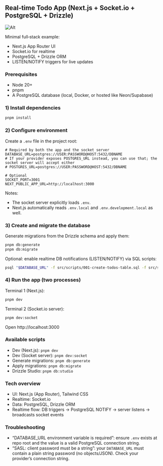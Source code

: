 ## Real‑time Todo App (Next.js + Socket.io + PostgreSQL + Drizzle)

![Alt](https://repobeats.axiom.co/api/embed/d8bb69af82cf6f890194dbdde1b4271d1f998834.svg "Repobeats analytics image")

Minimal full‑stack example:

- Next.js App Router UI
- Socket.io for realtime
- PostgreSQL + Drizzle ORM
- LISTEN/NOTIFY triggers for live updates

### Prerequisites

- Node 20+
- pnpm
- A PostgreSQL database (local, Docker, or hosted like Neon/Supabase)

### 1) Install dependencies

```bash
pnpm install
```

### 2) Configure environment

Create a `.env` file in the project root:

```env
# Required by both the app and the socket server
DATABASE_URL=postgres://USER:PASSWORD@HOST:5432/DBNAME
# If your provider exposes POSTGRES_URL instead, you can use that; the socket server will accept either
# POSTGRES_URL=postgres://USER:PASSWORD@HOST:5432/DBNAME

# Optional
SOCKET_PORT=3001
NEXT_PUBLIC_APP_URL=http://localhost:3000
```

Notes:

- The socket server explicitly loads `.env`.
- Next.js automatically reads `.env.local` and `.env.development.local` as well.

### 3) Create and migrate the database

Generate migrations from the Drizzle schema and apply them:

```bash
pnpm db:generate
pnpm db:migrate
```

Optional: enable realtime DB notifications (LISTEN/NOTIFY) via SQL scripts:

```bash
psql "$DATABASE_URL" -f src/scripts/001-create-todos-table.sql -f src/scripts/002-optimize-triggers.sql
```

### 4) Run the app (two processes)

Terminal 1 (Next.js):

```bash
pnpm dev
```

Terminal 2 (Socket.io server):

```bash
pnpm dev:socket
```

Open http://localhost:3000

### Available scripts

- Dev (Next.js): `pnpm dev`
- Dev (Socket server): `pnpm dev:socket`
- Generate migrations: `pnpm db:generate`
- Apply migrations: `pnpm db:migrate`
- Drizzle Studio: `pnpm db:studio`

### Tech overview

- UI: Next.js (App Router), Tailwind CSS
- Realtime: Socket.io
- Data: PostgreSQL, Drizzle ORM
- Realtime flow: DB triggers -> PostgreSQL NOTIFY -> server listens -> broadcasts socket events

### Troubleshooting

- “DATABASE_URL environment variable is required”: ensure `.env` exists at repo root and the value is a valid PostgreSQL connection string.
- “SASL: client password must be a string”: your `DATABASE_URL` must contain a plain string password (no objects/JSON). Check your provider’s connection string.
